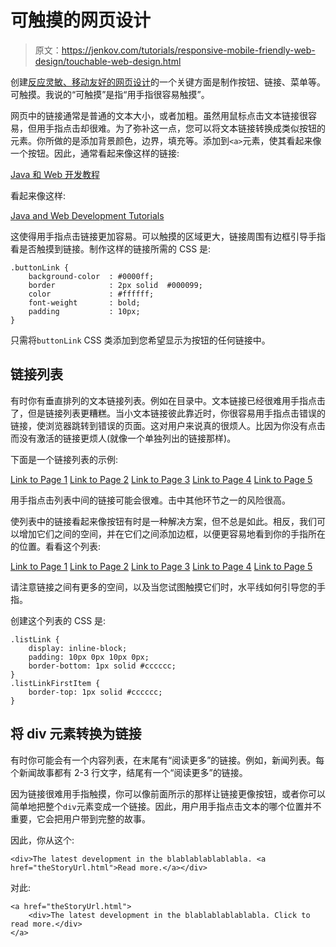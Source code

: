 # 可触摸的网页设计

> 原文：<https://jenkov.com/tutorials/responsive-mobile-friendly-web-design/touchable-web-design.html>

创建[反应灵敏、移动友好的网页设计](/responsive-mobile-friendly-web-design/index.html)的一个关键方面是制作按钮、链接、菜单等。可触摸。我说的“可触摸”是指“用手指很容易触摸”。

网页中的链接通常是普通的文本大小，或者加粗。虽然用鼠标点击文本链接很容易，但用手指点击却很难。为了弥补这一点，您可以将文本链接转换成类似按钮的元素。你所做的是添加背景颜色，边界，填充等。添加到`<a>`元素，使其看起来像一个按钮。因此，通常看起来像这样的链接:

[Java 和 Web 开发教程](http://tutorials.jenkov.com)

看起来像这样:

 [Java and Web Development Tutorials](http://tutorials.jenkov.com)

这使得用手指点击链接更加容易。可以触摸的区域更大，链接周围有边框引导手指看是否触摸到链接。制作这样的链接所需的 CSS 是:

```
.buttonLink {
    background-color  : #0000ff;
    border            : 2px solid  #000099;
    color             : #ffffff;
    font-weight       : bold;
    padding           : 10px;
}

```

只需将`buttonLink` CSS 类添加到您希望显示为按钮的任何链接中。

## 链接列表

有时你有垂直排列的文本链接列表。例如在目录中。文本链接已经很难用手指点击了，但是链接列表更糟糕。当小文本链接彼此靠近时，你很容易用手指点击错误的链接，使浏览器跳转到错误的页面。这对用户来说真的很烦人。比因为你没有点击而没有激活的链接更烦人(就像一个单独列出的链接那样)。

下面是一个链接列表的示例:

[Link to Page 1](#)
[Link to Page 2](#)
[Link to Page 3](#)
[Link to Page 4](#)
[Link to Page 5](#)

用手指点击列表中间的链接可能会很难。击中其他环节之一的风险很高。

使列表中的链接看起来像按钮有时是一种解决方案，但不总是如此。相反，我们可以增加它们之间的空间，并在它们之间添加边框，以便更容易地看到你的手指所在的位置。看看这个列表:

[Link to Page 1](#)
[Link to Page 2](#)
[Link to Page 3](#)
[Link to Page 4](#)
[Link to Page 5](#)

请注意链接之间有更多的空间，以及当您试图触摸它们时，水平线如何引导您的手指。

创建这个列表的 CSS 是:

```
.listLink {
    display: inline-block;
    padding: 10px 0px 10px 0px;
    border-bottom: 1px solid #cccccc;
}
.listLinkFirstItem {
    border-top: 1px solid #cccccc;
}

```

## 将 div 元素转换为链接

有时你可能会有一个内容列表，在末尾有“阅读更多”的链接。例如，新闻列表。每个新闻故事都有 2-3 行文字，结尾有一个“阅读更多”的链接。

因为链接很难用手指触摸，你可以像前面所示的那样让链接更像按钮，或者你可以简单地把整个`div`元素变成一个链接。因此，用户用手指点击文本的哪个位置并不重要，它会把用户带到完整的故事。

因此，你从这个:

```
<div>The latest development in the blablablablablabla. <a href="theStoryUrl.html">Read more.</a></div>

```

对此:

```
<a href="theStoryUrl.html">
    <div>The latest development in the blablablablablabla. Click to read more.</div>
</a>    

```